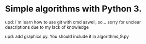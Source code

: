 # Simple algorithms with Python 3.

upd: I`m learn how to use git with cmd aswell, so... sorry for unclear descriptions due to my lack of knowledge

upd: add graphics.py. You should include it in algorithms_9.py
